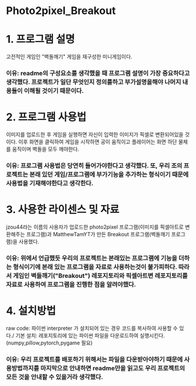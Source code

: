 # Photo2pixel_Breakout
# 1. 프로그램 설명 
 고전적인 게임인 "벽돌깨기" 게임을 재구성한 미니게임이다.
 ### 이유: readme의 구성요소를 생각했을 때 프로그램 설명이 가장 중요하다고 생각했다. 프로젝트가 일단 무엇인지 정의를하고 부가설명을해야 나머지 내용들이 이해될 것이기 때문이다. 
# 2. 프로그램 사용법 
이미지를 업로드한 후 게임을 실행하면 자신이 입력한 이미지가 픽셀로 변환되어있을 것이다. 이후 화면을 클릭하여 게임을 시작하면 공이 움직이고 플레이어는 화면 하단 물체를 움직이며 벽돌을 모두 깨야한다.
 ### 이유: 프로그램 사용법은 당연히 들어가야한다고 생각했다. 또, 우리 조의 프로젝트는 본래 있던 게임/프로그램에 부가기능을 추가하는 형식이기 때문에 사용법을 기재해야한다고 생각한다.
# 3. 사용한 라이센스 및 자료 
jzou44라는 이름의 사용자가 업로드한 photo2pixel 프로그램(이미지를 픽셀아트로 변환해주는 프로그램)과 MatthewTamYT가 만든 Breakout 프로그램(벽돌깨기 프로그램)을 사용했다.
 ### 이유: 위에서 언급했듯 우리의 프로젝트는 본래있는 프로그램에 기능을 더하는 형식이기에 본래 있는 프로그램을 자료로 사용하는것이 불가피하다. 따라서 게임인 벽돌깨기("Breakout") 레포지토리와 픽셀아트변 레포지토리를 자료로 사용하여 프로그램을 진행한 점을 알려야했다.
# 4. 설치방법 
raw code: 파이썬 interpreter 가 설치되어 있는 경우 코드를 복사하여 사용할 수 있다./ 기본 설치: 레포지토리에 있는 파이썬 파일을 다운로드하여 실행시킨다. (numpy,pillow,pytorch,pygame 필요)
   ### 이유: 우리 프로젝트를 배포하기 위해서는 파일을 다운받아야하기 때문에 사용방법까지를 마지막으로 안내하면 readme만을 읽고도 우리 프로젝트의 모든 것을 안내할 수 있을거라 생각했다.  
